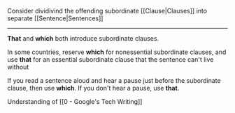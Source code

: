 Consider dividivind the offending subordinate [[Clause|Clauses]] into separate [[Sentence|Sentences]]

---

**That** and **which** both introduce subordinate clauses.

In some countries, reserve **which** for nonessential subordinate clauses, and use **that** for an essential subordinate clause that the sentence can't live without

If you read a sentence aloud and hear a pause just before the subordinate clause, then use **which**. If you don't hear a pause, use **that**.

Understanding of [[0 - Google's Tech Writing]]